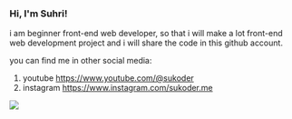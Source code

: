 ### Hi, I'm Suhri!

i am beginner front-end web developer, so that i will make a lot front-end web development project and i will share the code in this github account. 

you can find me in other social media:
1. youtube https://www.youtube.com/@sukoder
2. instagram https://www.instagram.com/sukoder.me

<!-- GitHub stats from https://github.com/anuraghazra/github-readme-stats -->
![](https://github-readme-stats.vercel.app/api?username=suhri-wrk&theme=github_dark&hide_border=false&include_all_commits=true&count_private=true)<br/>




<!--
**suhri-wrk/suhri-wrk** is a ✨ _special_ ✨ repository because its `README.md` (this file) appears on your GitHub profile.

Here are some ideas to get you started:

- 🔭 I’m currently working on ...
- 🌱 I’m currently learning ...
- 👯 I’m looking to collaborate on ...
- 🤔 I’m looking for help with ...
- 💬 Ask me about ...
- 📫 How to reach me: ...
- 😄 Pronouns: ...
- ⚡ Fun fact: ...
-->
